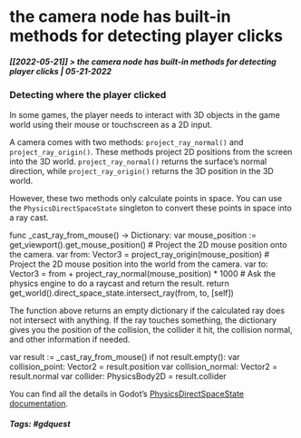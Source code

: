 # the camera node has built-in methods for detecting player clicks
##### [[2022-05-21]] > the camera node has built-in methods for detecting player clicks | 05-21-2022

### Detecting where the player clicked

In some games, the player needs to interact with 3D objects in the game world using their mouse or touchscreen as a 2D input.

A camera comes with two methods: `project_ray_normal()` and `project_ray_origin()`. These methods project 2D positions from the screen into the 3D world. `project_ray_normal()` returns the surface’s normal direction, while `project_ray_origin()` returns the 3D position in the 3D world.

However, these two methods only calculate points in space. You can use the `PhysicsDirectSpaceState` singleton to convert these points in space into a ray cast.

func _cast_ray_from_mouse() -> Dictionary:
    var mouse_position := get_viewport().get_mouse_position()
    # Project the 2D mouse position onto the camera.
    var from: Vector3 = project_ray_origin(mouse_position)
    # Project the 2D mouse position into the world from the camera.
    var to: Vector3 = from + project_ray_normal(mouse_position) * 1000
    # Ask the physics engine to do a raycast and return the result.
    return get_world().direct_space_state.intersect_ray(from, to, [self])

The function above returns an empty dictionary if the calculated ray does not intersect with anything. If the ray touches something, the dictionary gives you the position of the collision, the collider it hit, the collision normal, and other information if needed.

var result := _cast_ray_from_mouse()
if not result.empty():
    var collision_point: Vector2 = result.position
    var collision_normal: Vector2 = result.normal
    var collider: PhysicsBody2D = result.collider

You can find all the details in Godot’s [PhysicsDirectSpaceState documentation](https://docs.godotengine.org/en/stable/classes/class_physicsdirectspacestate.html#class-physicsdirectspacestate-method-intersect-ray).

##### Tags: #gdquest